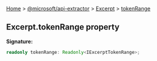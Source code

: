 [Home](./index) &gt; [@microsoft/api-extractor](./api-extractor.md) &gt; [Excerpt](./api-extractor.excerpt.md) &gt; [tokenRange](./api-extractor.excerpt.tokenrange.md)

## Excerpt.tokenRange property

<b>Signature:</b>

```typescript
readonly tokenRange: Readonly<IExcerptTokenRange>;
```
